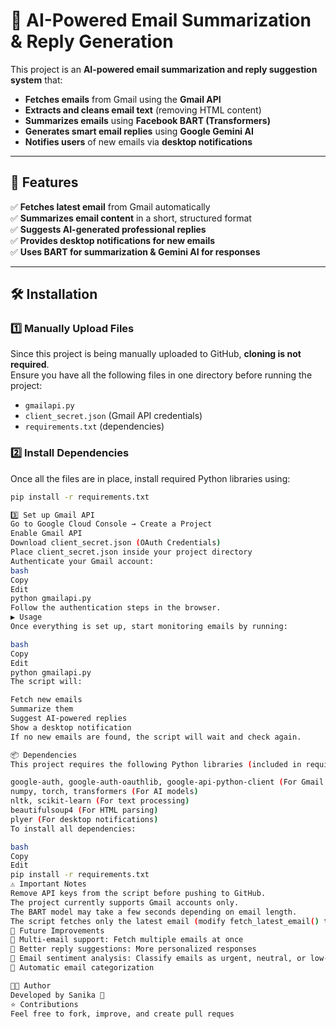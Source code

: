 # 📩 AI-Powered Email Summarization & Reply Generation  

This project is an **AI-powered email summarization and reply suggestion system** that:  
- **Fetches emails** from Gmail using the **Gmail API**  
- **Extracts and cleans email text** (removing HTML content)  
- **Summarizes emails** using **Facebook BART (Transformers)**  
- **Generates smart email replies** using **Google Gemini AI**  
- **Notifies users** of new emails via **desktop notifications**  

---

## 🚀 Features  

✅ **Fetches latest email** from Gmail automatically  
✅ **Summarizes email content** in a short, structured format  
✅ **Suggests AI-generated professional replies**  
✅ **Provides desktop notifications for new emails**  
✅ **Uses BART for summarization & Gemini AI for responses**  

---

## 🛠️ Installation  

### 1️⃣ Manually Upload Files  
Since this project is being manually uploaded to GitHub, **cloning is not required**.  
Ensure you have all the following files in one directory before running the project:  
- `gmailapi.py`  
- `client_secret.json` (Gmail API credentials)  
- `requirements.txt` (dependencies)  

### 2️⃣ Install Dependencies  
Once all the files are in place, install required Python libraries using:  
```bash
pip install -r requirements.txt

3️⃣ Set up Gmail API
Go to Google Cloud Console → Create a Project
Enable Gmail API
Download client_secret.json (OAuth Credentials)
Place client_secret.json inside your project directory
Authenticate your Gmail account:
bash
Copy
Edit
python gmailapi.py
Follow the authentication steps in the browser.
▶️ Usage
Once everything is set up, start monitoring emails by running:

bash
Copy
Edit
python gmailapi.py
The script will:

Fetch new emails
Summarize them
Suggest AI-powered replies
Show a desktop notification
If no new emails are found, the script will wait and check again.

📦 Dependencies
This project requires the following Python libraries (included in requirements.txt):

google-auth, google-auth-oauthlib, google-api-python-client (For Gmail API)
numpy, torch, transformers (For AI models)
nltk, scikit-learn (For text processing)
beautifulsoup4 (For HTML parsing)
plyer (For desktop notifications)
To install all dependencies:

bash
Copy
Edit
pip install -r requirements.txt
⚠️ Important Notes
Remove API keys from the script before pushing to GitHub.
The project currently supports Gmail accounts only.
The BART model may take a few seconds depending on email length.
The script fetches only the latest email (modify fetch_latest_email() to change this).
🎯 Future Improvements
🔹 Multi-email support: Fetch multiple emails at once
🔹 Better reply suggestions: More personalized responses
🔹 Email sentiment analysis: Classify emails as urgent, neutral, or low-priority
🔹 Automatic email categorization

👨‍💻 Author
Developed by Sanika 🚀
⭐ Contributions
Feel free to fork, improve, and create pull reques
